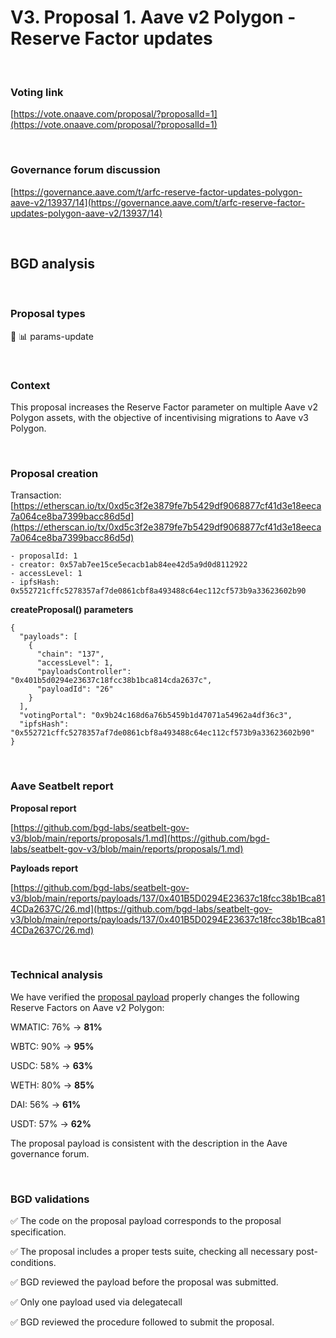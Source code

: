 # V3. Proposal 1. Aave v2 Polygon - Reserve Factor updates

<br>

### Voting link

[https://vote.onaave.com/proposal/?proposalId=1](https://vote.onaave.com/proposal/?proposalId=1)

<br>

### Governance forum discussion

[https://governance.aave.com/t/arfc-reserve-factor-updates-polygon-aave-v2/13937/14](https://governance.aave.com/t/arfc-reserve-factor-updates-polygon-aave-v2/13937/14)

<br>

## BGD analysis

<br>

### Proposal types

:wrench: :bar_chart: params-update

<br>

### Context

This proposal increases the Reserve Factor parameter on multiple Aave v2 Polygon assets, with the objective of incentivising migrations to Aave v3 Polygon.

<br>

### Proposal creation

Transaction: [https://etherscan.io/tx/0xd5c3f2e3879fe7b5429df9068877cf41d3e18eeca7a064ce8ba7399bacc86d5d](https://etherscan.io/tx/0xd5c3f2e3879fe7b5429df9068877cf41d3e18eeca7a064ce8ba7399bacc86d5d)


```
- proposalId: 1
- creator: 0x57ab7ee15ce5ecacb1ab84ee42d5a9d0d8112922
- accessLevel: 1
- ipfsHash: 0x552721cffc5278357af7de0861cbf8a493488c64ec112cf573b9a33623602b90
```

**createProposal() parameters**
```
{
  "payloads": [
    {
      "chain": "137",
      "accessLevel": 1,
      "payloadsController": "0x401b5d0294e23637c18fcc38b1bca814cda2637c",
      "payloadId": "26"
    }
  ],
  "votingPortal": "0x9b24c168d6a76b5459b1d47071a54962a4df36c3",
  "ipfsHash": "0x552721cffc5278357af7de0861cbf8a493488c64ec112cf573b9a33623602b90"
}
```

<br>

### Aave Seatbelt report

**Proposal report**

[https://github.com/bgd-labs/seatbelt-gov-v3/blob/main/reports/proposals/1.md](https://github.com/bgd-labs/seatbelt-gov-v3/blob/main/reports/proposals/1.md)

**Payloads report**

[https://github.com/bgd-labs/seatbelt-gov-v3/blob/main/reports/payloads/137/0x401B5D0294E23637c18fcc38b1Bca814CDa2637C/26.md](https://github.com/bgd-labs/seatbelt-gov-v3/blob/main/reports/payloads/137/0x401B5D0294E23637c18fcc38b1Bca814CDa2637C/26.md)

<br>

### Technical analysis

We have verified the [proposal payload](https://polygonscan.com/address/0x306b131Fe65634e26fd6D7cBc4D7F225C01a5F93#code#F1#L14) properly changes the following Reserve Factors on Aave v2 Polygon:

WMATIC: 76% -> **81%**

WBTC: 90% -> **95%**

USDC: 58% -> **63%**

WETH: 80% -> **85%**

DAI: 56% -> **61%**

USDT: 57% -> **62%**


The proposal payload is consistent with the description in the Aave governance forum.

<br>

### BGD validations

:white_check_mark: The code on the proposal payload corresponds to the proposal specification.

:white_check_mark: The proposal includes a proper tests suite, checking all necessary post-conditions.

:white_check_mark: BGD reviewed the payload before the proposal was submitted.

:white_check_mark: Only one payload used via delegatecall

:white_check_mark: BGD reviewed the procedure followed to submit the proposal.
